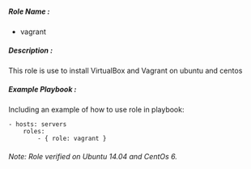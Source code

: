 ##### Role Name :
- vagrant
##### Description :
This role is use to install VirtualBox and Vagrant on ubuntu and centos

##### Example Playbook :
Including an example of how to use role in playbook:

    - hosts: servers
        roles:
            - { role: vagrant }
###### Note: Role verified on Ubuntu 14.04 and CentOs 6.
